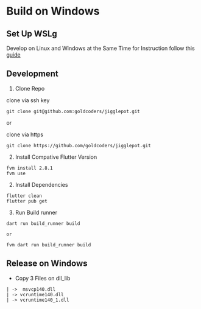 # Build on Windows

## Set Up WSLg
Develop on Linux and Windows at the Same Time for Instruction follow this [guide](https://gist.github.com/goldcoders/e9d572f005352fc4568482e5fad60a26)

## Development
1. Clone Repo

clone via ssh key

`git clone git@github.com:goldcoders/jigglepot.git`

or

clone via https

`git clone https://github.com/goldcoders/jigglepot.git`

2. Install Compative Flutter Version

```
fvm install 2.8.1
fvm use
```

2. Install Dependencies
```
flutter clean
flutter pub get
```


3. Run Build runner
```
dart run build_runner build

or

fvm dart run build_runner build
```

## Release on Windows

- Copy 3 Files on dll_lib
```
| ->  msvcp140.dll
| -> vcruntime140.dll
| -> vcruntime140_1.dll
```